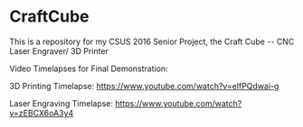 # CraftCube
This is a repository for my  CSUS 2016 Senior Project, the Craft Cube -- CNC Laser Engraver/ 3D Printer 

Video Timelapses for Final Demonstration:

 3D Printing Timelapse: https://www.youtube.com/watch?v=elfPQdwai-g

Laser Engraving Timelapse: https://www.youtube.com/watch?v=zEBCX6oA3y4
